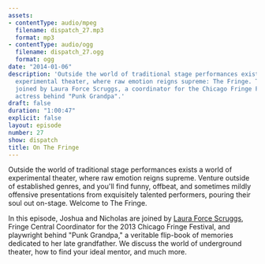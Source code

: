 ```yaml
---
assets:
- contentType: audio/mpeg
  filename: dispatch_27.mp3
  format: mp3
- contentType: audio/ogg
  filename: dispatch_27.ogg
  format: ogg
date: "2014-01-06"
description: 'Outside the world of traditional stage performances exists a world of
  experimental theater, where raw emotion reigns supreme: The Fringe. Today, we''re
  joined by Laura Force Scruggs, a coordinator for the Chicago Fringe Festival, and
  actress behind "Punk Grandpa".'
draft: false
duration: "1:00:47"
explicit: false
layout: episode
number: 27
show: dispatch
title: On The Fringe
---
```

Outside the world of traditional stage performances exists a world of experimental theater, where raw emotion reigns supreme. Venture outside of established genres, and you'll find funny, offbeat, and sometimes mildly offensive presentations from exquisitely talented performers, pouring their soul out on-stage. Welcome to The Fringe.

In this episode, Joshua and Nicholas are joined by [Laura Force Scruggs](http://lauraforcescruggs.wordpress.com), Fringe Central Coordinator for the 2013 Chicago Fringe Festival, and playwright behind "Punk Grandpa," a veritable flip-book of memories dedicated to her late grandfather. We discuss the world of underground theater, how to find your ideal mentor, and much more.